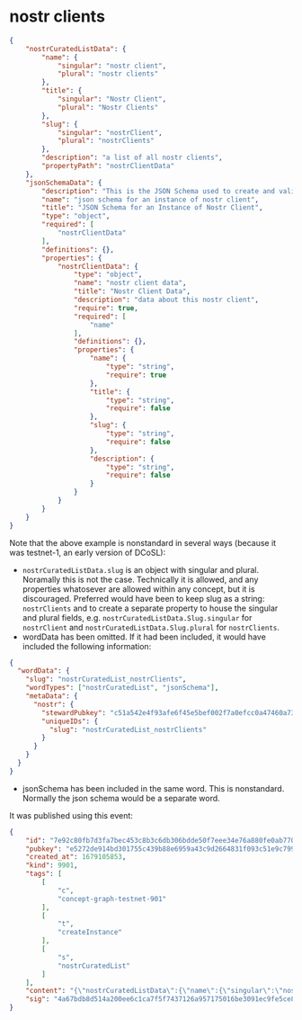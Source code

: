 nostr clients
=====



```json
{
    "nostrCuratedListData": {
        "name": {
            "singular": "nostr client",
            "plural": "nostr clients"
        },
        "title": {
            "singular": "Nostr Client",
            "plural": "Nostr Clients"
        },
        "slug": {
            "singular": "nostrClient",
            "plural": "nostrClients"
        },
        "description": "a list of all nostr clients",
        "propertyPath": "nostrClientData"
    },
    "jsonSchemaData": {
        "description": "This is the JSON Schema used to create and validate object files for the representation of instances of the list of nostr clients",
        "name": "json schema for an instance of nostr client",
        "title": "JSON Schema for an Instance of Nostr Client",
        "type": "object",
        "required": [
            "nostrClientData"
        ],
        "definitions": {},
        "properties": {
            "nostrClientData": {
                "type": "object",
                "name": "nostr client data",
                "title": "Nostr Client Data",
                "description": "data about this nostr client",
                "require": true,
                "required": [
                    "name"
                ],
                "definitions": {},
                "properties": {
                    "name": {
                        "type": "string",
                        "require": true
                    },
                    "title": {
                        "type": "string",
                        "require": false
                    },
                    "slug": {
                        "type": "string",
                        "require": false
                    },
                    "description": {
                        "type": "string",
                        "require": false
                    }
                }
            }
        }
    }
}
```

Note that the above example is nonstandard in several ways (because it was testnet-1, an early version of DCoSL):
- `nostrCuratedListData.slug` is an object with singular and plural. Noramally this is not the case. Technically it is allowed, and any properties whatosever are allowed within any concept, but it is discouraged. Preferred would have been to keep slug as a string: `nostrClients` and to create a separate property to house the singular and plural fields, e.g. `nostrCuratedListData.Slug.singular` for `nostrClient` and `nostrCuratedListData.Slug.plural` for `nostrClients`. 
- wordData has been omitted. If it had been included, it would have included the following information:

```json
{
  "wordData": {
    "slug": "nostrCuratedList_nostrClients",
    "wordTypes": ["nostrCuratedList", "jsonSchema"],
    "metaData": {
      "nostr": {
        "stewardPubkey": "c51a542e4f93afe6f45e5bef002f7a0efcc0a47460a736654c0bee5402c482fa",
        "uniqueIDs": {
          "slug": "nostrCuratedList_nostrClients"
        }
      }
    }
  }
}
```

- jsonSchema has been included in the same word. This is nonstandard. Normally the json schema would be a separate word.


It was published using this event:

```json
{
    "id": "7e92c80fb7d3fa7bec453c8b3c6db306bdde50f7eee34e76a880fe0ab770d485",
    "pubkey": "e5272de914bd301755c439b88e6959a43c9d2664831f093c51e9c799a16a102f",
    "created_at": 1679105853,
    "kind": 9901,
    "tags": [
        [
            "c",
            "concept-graph-testnet-901"
        ],
        [
            "t",
            "createInstance"
        ],
        [
            "s",
            "nostrCuratedList"
        ]
    ],
    "content": "{\"nostrCuratedListData\":{\"name\":{\"singular\":\"nostr client\",\"plural\":\"nostr clients\"},\"title\":{\"singular\":\"Nostr Client\",\"plural\":\"Nostr Clients\"},\"slug\":{\"singular\":\"nostrClient\",\"plural\":\"nostrClients\"},\"description\":\"a list of all nostr clients\",\"propertyPath\":\"nostrClientData\"},\"jsonSchemaData\":{\"description\":\"This is the JSON Schema used to create and validate object files for the representation of instances of the list of nostr clients\",\"name\":\"json schema for an instance of nostr client\",\"title\":\"JSON Schema for an Instance of Nostr Client\",\"type\":\"object\",\"required\":[\"nostrClientData\"],\"definitions\":{},\"properties\":{\"nostrClientData\":{\"type\":\"object\",\"name\":\"nostr client data\",\"title\":\"Nostr Client Data\",\"description\":\"data about this nostr client\",\"require\":true,\"required\":[\"name\"],\"definitions\":{},\"properties\":{\"name\":{\"type\":\"string\",\"require\":true},\"title\":{\"type\":\"string\",\"require\":false},\"slug\":{\"type\":\"string\",\"require\":false},\"description\":{\"type\":\"string\",\"require\":false}}}}}}",
    "sig": "4a67bdb8d514a200ee6c1ca7f5f7437126a957175016be3091ec9fe5ce8ab90e6b615cf60a100ed61ba6f15e516d51802e047bb5c241c95fc5e892cf27fbe551"
}
```


